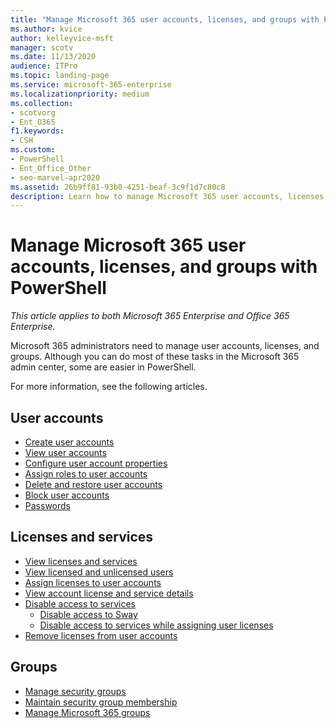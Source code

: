 ```yaml
---
title: "Manage Microsoft 365 user accounts, licenses, and groups with PowerShell"
ms.author: kvice
author: kelleyvice-msft
manager: scotv
ms.date: 11/13/2020
audience: ITPro
ms.topic: landing-page
ms.service: microsoft-365-enterprise
ms.localizationpriority: medium
ms.collection: 
- scotvorg
- Ent_O365
f1.keywords:
- CSH
ms.custom: 
- PowerShell
- Ent_Office_Other
- seo-marvel-apr2020
ms.assetid: 26b9ff81-93b0-4251-beaf-3c9f1d7c80c8
description: Learn how to manage Microsoft 365 user accounts, licenses, and groups with PowerShell.
---
```


# Manage Microsoft 365 user accounts, licenses, and groups with PowerShell

*This article applies to both Microsoft 365 Enterprise and Office 365 Enterprise.*

Microsoft 365 administrators need to manage user accounts, licenses, and groups. Although you can do most of these tasks in the Microsoft 365 admin center, some are easier in PowerShell.

For more information, see the following articles.

## User accounts

- [Create user accounts](create-user-accounts-with-microsoft-365-powershell.md)
- [View user accounts](view-user-accounts-with-microsoft-365-powershell.md)
- [Configure user account properties](configure-user-account-properties-with-microsoft-365-powershell.md)
- [Assign roles to user accounts](assign-roles-to-user-accounts-with-microsoft-365-powershell.md)
- [Delete and restore user accounts](delete-and-restore-user-accounts-with-microsoft-365-powershell.md)
- [Block user accounts](block-user-accounts-with-microsoft-365-powershell.md)
- [Passwords](manage-passwords-with-microsoft-365-powershell.md)

## Licenses and services
- [View licenses and services](view-licenses-and-services-with-microsoft-365-powershell.md)
- [View licensed and unlicensed users](view-licensed-and-unlicensed-users-with-microsoft-365-powershell.md)
- [Assign licenses to user accounts](assign-licenses-to-user-accounts-with-microsoft-365-powershell.md)
- [View account license and service details](view-account-license-and-service-details-with-microsoft-365-powershell.md)
- [Disable access to services](disable-access-to-services-with-microsoft-365-powershell.md)
  - [Disable access to Sway](disable-access-to-sway-with-microsoft-365-powershell.md)
  - [Disable access to services while assigning user licenses](disable-access-to-services-while-assigning-user-licenses.md)
- [Remove licenses from user accounts](remove-licenses-from-user-accounts-with-microsoft-365-powershell.md)

## Groups
- [Manage security groups](manage-security-groups-with-microsoft-365-powershell.md)
- [Maintain security group membership](maintain-group-membership-with-microsoft-365-powershell.md)
- [Manage Microsoft 365 groups](manage-microsoft-365-groups-with-powershell.md)
